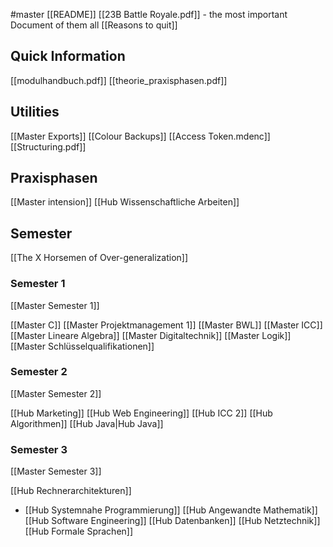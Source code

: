#master
[[README]]
[[23B Battle Royale.pdf]] - the most important Document of them all
[[Reasons to quit]]
## Quick Information
[[modulhandbuch.pdf]]
[[theorie_praxisphasen.pdf]]

## Utilities
[[Master Exports]]
[[Colour Backups]]
[[Access Token.mdenc]]
[[Structuring.pdf]]
## Praxisphasen
[[Master intension]]
[[Hub Wissenschaftliche Arbeiten]]


## Semester
[[The X Horsemen of Over-generalization]]

### Semester 1
[[Master Semester 1]]

[[Master C]]
[[Master Projektmanagement 1]]
[[Master BWL]]
[[Master ICC]]
[[Master Lineare Algebra]]
[[Master Digitaltechnik]]
[[Master Logik]]
[[Master Schlüsselqualifikationen]]


### Semester 2
[[Master Semester 2]]

[[Hub Marketing]]
[[Hub Web Engineering]]
[[Hub ICC 2]]
[[Hub Algorithmen]]
[[Hub Java|Hub Java]]


### Semester 3
[[Master Semester 3]]

[[Hub Rechnerarchitekturen]]
- [[Hub Systemnahe Programmierung]]
[[Hub Angewandte Mathematik]]
[[Hub Software Engineering]]
[[Hub Datenbanken]]
[[Hub Netztechnik]]
[[Hub Formale Sprachen]]